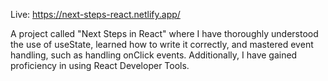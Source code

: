 Live: https://next-steps-react.netlify.app/

A project called "Next Steps in React" where I have thoroughly understood the use of useState, learned how to write it correctly, and mastered event handling, such as handling onClick events. Additionally, I have gained proficiency in using React Developer Tools.

